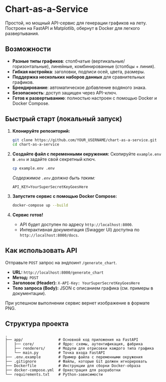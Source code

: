 # Chart-as-a-Service

Простой, но мощный API-сервис для генерации графиков на лету. Построен на FastAPI и Matplotlib, обернут в Docker для легкого развертывания.

## Возможности

-   **Разные типы графиков**: столбчатые (вертикальные/горизонтальные), линейные, комбинированные (столбцы + линия).
-   **Гибкая настройка**: заголовки, подписи осей, цвета, размеры.
-   **Поддержка нескольких наборов данных** для сравнительных графиков.
-   **Брендирование**: автоматическое добавление водяного знака.
-   **Безопасность**: доступ защищен через API-ключ.
-   **Готов к развертыванию**: полностью настроен с помощью Docker и Docker Compose.

## Быстрый старт (локальный запуск)

1.  **Клонируйте репозиторий:**
    ```bash
    git clone https://github.com/YOUR_USERNAME/chart-as-a-service.git
    cd chart-as-a-service
    ```

2.  **Создайте файл с переменными окружения:**
    Скопируйте `example.env` в `.env` и задайте свой секретный ключ.
    ```bash
    cp example.env .env
    ```
    *Содержимое `.env` должно быть таким:*
    ```
    API_KEY=YourSuperSecretKeyGoesHere
    ```

3.  **Запустите сервис с помощью Docker Compose:**
    ```bash
    docker-compose up --build
    ```

4.  **Сервис готов!**
    -   API будет доступен по адресу `http://localhost:8000`.
    -   Интерактивная документация (Swagger UI) доступна по `http://localhost:8000/docs`.

## Как использовать API

Отправьте `POST` запрос на эндпоинт `/generate_chart`.

-   **URL:** `http://localhost:8000/generate_chart`
-   **Метод:** `POST`
-   **Заголовок (Header):** `X-API-Key: YourSuperSecretKeyGoesHere`
-   **Тело запроса (Body):** JSON с описанием графика (см. примеры в документации).

При успешном выполнении сервис вернет изображение в формате PNG.

## Структура проекта

```
.
├── app/                # Основной код приложения на FastAPI
│   ├── core/           # Ядро: схемы, аутентификация, фабрика
│   ├── renderers/      # Модули для отрисовки каждого типа графика
│   └── main.py         # Точка входа FastAPI
├── .env.example        # Пример файла с переменными окружения
├── .gitignore          # Файлы, которые Git должен игнорировать
├── Dockerfile          # Инструкции для сборки Docker-образа
├── docker-compose.yml  # Оркестрация для разработки
└── requirements.txt    # Python-зависимости
```